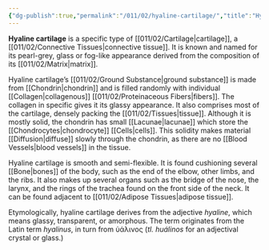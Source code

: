 ```yaml
---
{"dg-publish":true,"permalink":"/011/02/hyaline-cartilage/","title":"Hyaline Cartilage","tags":["BIOL422"],"noteIcon":"1","created":"2024-09-26T13:45:04.093-07:00","updated":"2024-09-26T15:19:19.209-07:00"}
---
```


**Hyaline cartilage** is a specific type of [[011/02/Cartilage\|cartilage]], a [[011/02/Connective Tissues\|connective tissue]]. It is known and named for its pearl-grey, glass or fog-like appearance derived from the composition of its [[011/02/Matrix\|matrix]].

Hyaline cartilage’s [[011/02/Ground Substance\|ground substance]] is made from [[Chondrin\|chondrin]] and is filled randomly with individual [[Collagen\|collagenous]] [[011/02/Proteinaceous Fibers\|fibers]]. The collagen in specific gives it its glassy appearance. It also comprises most of the cartilage, densely packing the [[011/02/Tissues\|tissue]]. Although it is mostly solid, the chondrin has small [[Lacunae\|lacunae]] which store the [[Chondrocytes\|chondrocyte]] [[Cells\|cells]]. This solidity makes material [[Diffusion\|diffuse]] slowly through the chondrin, as there are no [[Blood Vessels\|blood vessels]] in the tissue.

Hyaline cartilage is smooth and semi-flexible. It is found cushioning several [[Bone\|bones]] of the body, such as the end of the elbow, other limbs, and the ribs. It also makes up several organs such as the bridge of the nose, the larynx, and the rings of the trachea found on the front side of the neck. It can be found adjacent to [[011/02/Adipose Tissues\|adipose tissue]].

Etymologically, hyaline cartilage derives from the adjective *hyaline*, which means glassy, transparent, or amorphous. The term originates from the Latin term *hyalinus*, in turn from ὑάλινος (*tl. huálinos* for an adjectival crystal or glass.)